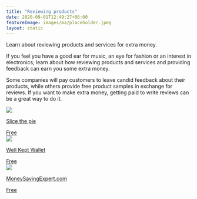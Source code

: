```yaml
---
title: "Reviewing products"
date: 2020-09-01T12:49:27+06:00
featureImage: images/ma/placeholder.jpeg
layout: static
---
```


Learn about reviewing products and services for extra money.

If you feel you have a good ear for music, an eye for fashion or an interest in electronics, learn about how reviewing products and services and providing feedback can earn you some extra money.

Some companies will pay customers to leave candid feedback about their products, while others provide free product samples in exchange for reviews. If you want to make extra money, getting paid to write reviews can be a great way to do it.

<a class="ma-link" href="https://www.slicethepie.com/"><div class="ma-card ma-card-Wealth"><div class="ma-icon"><img src ="/images/icon-check.png"/></div><div class="ma-name"><p>Slice the pie</p></div><div class="ma-paid-text"><span>Free</span></div></div></a><a class="ma-link" href="https://wellkeptwallet.com/get-paid-to-write-reviews/"><div class="ma-card ma-card-Wealth"><div class="ma-icon"><img src ="/images/icon-check.png"/></div><div class="ma-name"><p>Well Kept Wallet</p></div><div class="ma-paid-text"><span>Free</span></div></div></a><a class="ma-link" href="https://www.moneysavingexpert.com/family/product-testing-sites/"><div class="ma-card ma-card-Wealth"><div class="ma-icon"><img src ="/images/icon-check.png"/></div><div class="ma-name"><p>MoneySavingExpert.com</p></div><div class="ma-paid-text"><span>Free</span></div></div></a>  

<br/><br/>






